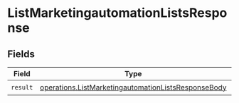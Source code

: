 # ListMarketingautomationListsResponse


## Fields

| Field                                                                                                                      | Type                                                                                                                       | Required                                                                                                                   | Description                                                                                                                |
| -------------------------------------------------------------------------------------------------------------------------- | -------------------------------------------------------------------------------------------------------------------------- | -------------------------------------------------------------------------------------------------------------------------- | -------------------------------------------------------------------------------------------------------------------------- |
| `result`                                                                                                                   | [operations.ListMarketingautomationListsResponseBody](../../models/operations/listmarketingautomationlistsresponsebody.md) | :heavy_check_mark:                                                                                                         | N/A                                                                                                                        |